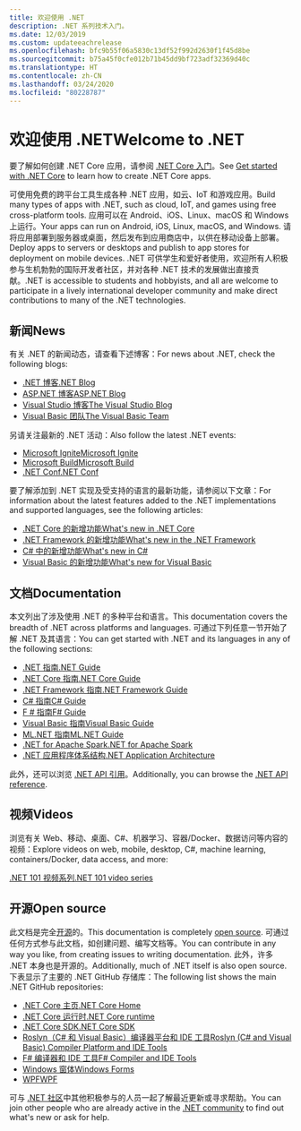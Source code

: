 ```yaml
---
title: 欢迎使用 .NET
description: .NET 系列技术入门。
ms.date: 12/03/2019
ms.custom: updateeachrelease
ms.openlocfilehash: bfc9b55f06a5830c13df52f992d2630f1f45d8be
ms.sourcegitcommit: b75a45f0cfe012b71b45dd9bf723adf32369d40c
ms.translationtype: HT
ms.contentlocale: zh-CN
ms.lasthandoff: 03/24/2020
ms.locfileid: "80228787"
---
```

# <a name="welcome-to-net"></a><span data-ttu-id="1cb20-103">欢迎使用 .NET</span><span class="sxs-lookup"><span data-stu-id="1cb20-103">Welcome to .NET</span></span>

<span data-ttu-id="1cb20-104">要了解如何创建 .NET Core 应用，请参阅 [.NET Core 入门](core/get-started.md)。</span><span class="sxs-lookup"><span data-stu-id="1cb20-104">See [Get started with .NET Core](core/get-started.md) to learn how to create .NET Core apps.</span></span>

<span data-ttu-id="1cb20-105">可使用免费的跨平台工具生成各种 .NET 应用，如云、IoT 和游戏应用。</span><span class="sxs-lookup"><span data-stu-id="1cb20-105">Build many types of apps with .NET, such as cloud, IoT, and games using free cross-platform tools.</span></span> <span data-ttu-id="1cb20-106">应用可以在 Android、iOS、Linux、macOS 和 Windows 上运行。</span><span class="sxs-lookup"><span data-stu-id="1cb20-106">Your apps can run on Android, iOS, Linux, macOS, and Windows.</span></span> <span data-ttu-id="1cb20-107">请将应用部署到服务器或桌面，然后发布到应用商店中，以供在移动设备上部署。</span><span class="sxs-lookup"><span data-stu-id="1cb20-107">Deploy apps to servers or desktops and publish to app stores for deployment on mobile devices.</span></span> <span data-ttu-id="1cb20-108">.NET 可供学生和爱好者使用，欢迎所有人积极参与生机勃勃的国际开发者社区，并对各种 .NET 技术的发展做出直接贡献。</span><span class="sxs-lookup"><span data-stu-id="1cb20-108">.NET is accessible to students and hobbyists, and all are welcome to participate in a lively international developer community and make direct contributions to many of the .NET technologies.</span></span>

## <a name="news"></a><span data-ttu-id="1cb20-109">新闻</span><span class="sxs-lookup"><span data-stu-id="1cb20-109">News</span></span>

<span data-ttu-id="1cb20-110">有关 .NET 的新闻动态，请查看下述博客：</span><span class="sxs-lookup"><span data-stu-id="1cb20-110">For news about .NET, check the following blogs:</span></span>

- [<span data-ttu-id="1cb20-111">.NET 博客</span><span class="sxs-lookup"><span data-stu-id="1cb20-111">.NET Blog</span></span>](https://devblogs.microsoft.com/dotnet/)
- [<span data-ttu-id="1cb20-112">ASP.NET 博客</span><span class="sxs-lookup"><span data-stu-id="1cb20-112">ASP.NET Blog</span></span>](https://devblogs.microsoft.com/aspnet/)
- [<span data-ttu-id="1cb20-113">Visual Studio 博客</span><span class="sxs-lookup"><span data-stu-id="1cb20-113">The Visual Studio Blog</span></span>](https://devblogs.microsoft.com/visualstudio/)
- [<span data-ttu-id="1cb20-114">Visual Basic 团队</span><span class="sxs-lookup"><span data-stu-id="1cb20-114">The Visual Basic Team</span></span>](https://devblogs.microsoft.com/vbteam/)

<span data-ttu-id="1cb20-115">另请关注最新的 .NET 活动：</span><span class="sxs-lookup"><span data-stu-id="1cb20-115">Also follow the latest .NET events:</span></span>

- [<span data-ttu-id="1cb20-116">Microsoft Ignite</span><span class="sxs-lookup"><span data-stu-id="1cb20-116">Microsoft Ignite</span></span>](https://www.microsoft.com/ignite)
- [<span data-ttu-id="1cb20-117">Microsoft Build</span><span class="sxs-lookup"><span data-stu-id="1cb20-117">Microsoft Build</span></span>](https://www.microsoft.com/build)
- [<span data-ttu-id="1cb20-118">.NET Conf</span><span class="sxs-lookup"><span data-stu-id="1cb20-118">.NET Conf</span></span>](https://www.dotnetconf.net/)

<span data-ttu-id="1cb20-119">要了解添加到 .NET 实现及受支持的语言的最新功能，请参阅以下文章：</span><span class="sxs-lookup"><span data-stu-id="1cb20-119">For information about the latest features added to the .NET implementations and supported languages, see the following articles:</span></span>

- [<span data-ttu-id="1cb20-120">.NET Core 的新增功能</span><span class="sxs-lookup"><span data-stu-id="1cb20-120">What's new in .NET Core</span></span>](core/whats-new/index.md)
- [<span data-ttu-id="1cb20-121">.NET Framework 的新增功能</span><span class="sxs-lookup"><span data-stu-id="1cb20-121">What's new in the .NET Framework</span></span>](framework/whats-new/index.md)
- [<span data-ttu-id="1cb20-122">C# 中的新增功能</span><span class="sxs-lookup"><span data-stu-id="1cb20-122">What's new in C#</span></span>](csharp/whats-new/index.md)
- [<span data-ttu-id="1cb20-123">Visual Basic 的新增功能</span><span class="sxs-lookup"><span data-stu-id="1cb20-123">What's new for Visual Basic</span></span>](visual-basic/getting-started/whats-new.md)

## <a name="documentation"></a><span data-ttu-id="1cb20-124">文档</span><span class="sxs-lookup"><span data-stu-id="1cb20-124">Documentation</span></span>

<span data-ttu-id="1cb20-125">本文列出了涉及使用 .NET 的多种平台和语言。</span><span class="sxs-lookup"><span data-stu-id="1cb20-125">This documentation covers the breadth of .NET across platforms and languages.</span></span> <span data-ttu-id="1cb20-126">可通过下列任意一节开始了解 .NET 及其语言：</span><span class="sxs-lookup"><span data-stu-id="1cb20-126">You can get started with .NET and its languages in any of the following sections:</span></span>

- [<span data-ttu-id="1cb20-127">.NET 指南</span><span class="sxs-lookup"><span data-stu-id="1cb20-127">.NET Guide</span></span>](standard/index.md)
- [<span data-ttu-id="1cb20-128">.NET Core 指南</span><span class="sxs-lookup"><span data-stu-id="1cb20-128">.NET Core Guide</span></span>](core/index.md)
- [<span data-ttu-id="1cb20-129">.NET Framework 指南</span><span class="sxs-lookup"><span data-stu-id="1cb20-129">.NET Framework Guide</span></span>](framework/index.yml)
- [<span data-ttu-id="1cb20-130">C# 指南</span><span class="sxs-lookup"><span data-stu-id="1cb20-130">C# Guide</span></span>](csharp/index.yml)
- [<span data-ttu-id="1cb20-131">F # 指南</span><span class="sxs-lookup"><span data-stu-id="1cb20-131">F# Guide</span></span>](fsharp/index.yml)
- [<span data-ttu-id="1cb20-132">Visual Basic 指南</span><span class="sxs-lookup"><span data-stu-id="1cb20-132">Visual Basic Guide</span></span>](visual-basic/index.yml)
- [<span data-ttu-id="1cb20-133">ML.NET 指南</span><span class="sxs-lookup"><span data-stu-id="1cb20-133">ML.NET Guide</span></span>](machine-learning/index.yml)
- [<span data-ttu-id="1cb20-134">.NET for Apache Spark</span><span class="sxs-lookup"><span data-stu-id="1cb20-134">.NET for Apache Spark</span></span>](spark/index.yml)
- [<span data-ttu-id="1cb20-135">.NET 应用程序体系结构</span><span class="sxs-lookup"><span data-stu-id="1cb20-135">.NET Application Architecture</span></span>](architecture/index.yml)

<span data-ttu-id="1cb20-136">此外，还可以浏览 [.NET API 引用](/dotnet/api)。</span><span class="sxs-lookup"><span data-stu-id="1cb20-136">Additionally, you can browse the [.NET API reference](/dotnet/api).</span></span>

## <a name="videos"></a><span data-ttu-id="1cb20-137">视频</span><span class="sxs-lookup"><span data-stu-id="1cb20-137">Videos</span></span>

<span data-ttu-id="1cb20-138">浏览有关 Web、移动、桌面、C#、机器学习、容器/Docker、数据访问等内容的视频：</span><span class="sxs-lookup"><span data-stu-id="1cb20-138">Explore videos on web, mobile, desktop, C#, machine learning, containers/Docker, data access, and more:</span></span>

[<span data-ttu-id="1cb20-139">.NET 101 视频系列</span><span class="sxs-lookup"><span data-stu-id="1cb20-139">.NET 101 video series</span></span>](https://dotnet.microsoft.com/learn/videos)

## <a name="open-source"></a><span data-ttu-id="1cb20-140">开源</span><span class="sxs-lookup"><span data-stu-id="1cb20-140">Open source</span></span>

<span data-ttu-id="1cb20-141">此文档是完全[开源](https://github.com/dotnet/docs)的。</span><span class="sxs-lookup"><span data-stu-id="1cb20-141">This documentation is completely [open source](https://github.com/dotnet/docs).</span></span> <span data-ttu-id="1cb20-142">可通过任何方式参与此文档，如创建问题、编写文档等。</span><span class="sxs-lookup"><span data-stu-id="1cb20-142">You can contribute in any way you like, from creating issues to writing documentation.</span></span> <span data-ttu-id="1cb20-143">此外，许多 .NET 本身也是开源的。</span><span class="sxs-lookup"><span data-stu-id="1cb20-143">Additionally, much of .NET itself is also open source.</span></span> <span data-ttu-id="1cb20-144">下表显示了主要的 .NET GitHub 存储库：</span><span class="sxs-lookup"><span data-stu-id="1cb20-144">The following list shows the main .NET GitHub repositories:</span></span>

- [<span data-ttu-id="1cb20-145">.NET Core 主页</span><span class="sxs-lookup"><span data-stu-id="1cb20-145">.NET Core Home</span></span>](https://github.com/dotnet/core)
- [<span data-ttu-id="1cb20-146">.NET Core 运行时</span><span class="sxs-lookup"><span data-stu-id="1cb20-146">.NET Core runtime</span></span>](https://github.com/dotnet/runtime)
- [<span data-ttu-id="1cb20-147">.NET Core SDK</span><span class="sxs-lookup"><span data-stu-id="1cb20-147">.NET Core SDK</span></span>](https://github.com/dotnet/sdk)
- [<span data-ttu-id="1cb20-148">Roslyn（C# 和 Visual Basic）编译器平台和 IDE 工具</span><span class="sxs-lookup"><span data-stu-id="1cb20-148">Roslyn (C# and Visual Basic) Compiler Platform and IDE Tools</span></span>](https://github.com/dotnet/roslyn)
- [<span data-ttu-id="1cb20-149">F# 编译器和 IDE 工具</span><span class="sxs-lookup"><span data-stu-id="1cb20-149">F# Compiler and IDE Tools</span></span>](https://github.com/dotnet/fsharp)
- [<span data-ttu-id="1cb20-150">Windows 窗体</span><span class="sxs-lookup"><span data-stu-id="1cb20-150">Windows Forms</span></span>](https://github.com/dotnet/winforms)
- [<span data-ttu-id="1cb20-151">WPF</span><span class="sxs-lookup"><span data-stu-id="1cb20-151">WPF</span></span>](https://github.com/dotnet/wpf)

<span data-ttu-id="1cb20-152">可与 [.NET 社区](https://dotnet.microsoft.com/platform/community)中其他积极参与的人员一起了解最近更新或寻求帮助。</span><span class="sxs-lookup"><span data-stu-id="1cb20-152">You can join other people who are already active in the [.NET community](https://dotnet.microsoft.com/platform/community) to find out what's new or ask for help.</span></span>

